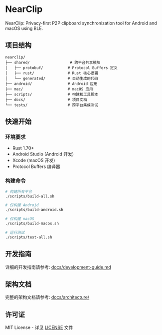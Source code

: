 # NearClip
NearClip: Privacy-first P2P clipboard synchronization tool for Android and macOS using BLE.

## 项目结构

```
nearclip/
├── shared/                  # 跨平台共享模块
│   ├── protobuf/           # Protocol Buffers 定义
│   ├── rust/               # Rust 核心逻辑
│   └── generated/          # 自动生成的代码
├── android/                # Android 应用
├── mac/                    # macOS 应用
├── scripts/                # 构建和工具脚本
├── docs/                   # 项目文档
└── tests/                  # 跨平台集成测试
```

## 快速开始

### 环境要求

- Rust 1.70+
- Android Studio (Android 开发)
- Xcode (macOS 开发)
- Protocol Buffers 编译器

### 构建命令

```bash
# 构建所有平台
./scripts/build-all.sh

# 仅构建 Android
./scripts/build-android.sh

# 仅构建 macOS
./scripts/build-macos.sh

# 运行测试
./scripts/test-all.sh
```

## 开发指南

详细的开发指南请参考: [docs/development-guide.md](docs/development-guide.md)

## 架构文档

完整的架构文档请参考: [docs/architecture/](docs/architecture/)

## 许可证

MIT License - 详见 [LICENSE](LICENSE) 文件